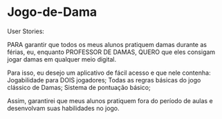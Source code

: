 # Jogo-de-Dama

User Stories:

PARA garantir que todos os meus alunos pratiquem damas durante as férias, eu, enquanto PROFESSOR DE DAMAS, QUERO que eles consigam jogar damas em qualquer meio digital.

Para isso, eu desejo um aplicativo de fácil acesso e que nele contenha:
Jogabilidade para DOIS jogadores;
Todas as regras básicas do jogo clássico de Damas;
Sistema de pontuação básico;

Assim, garantirei que meus alunos pratiquem fora do período de aulas e desenvolvam suas habilidades no jogo.
